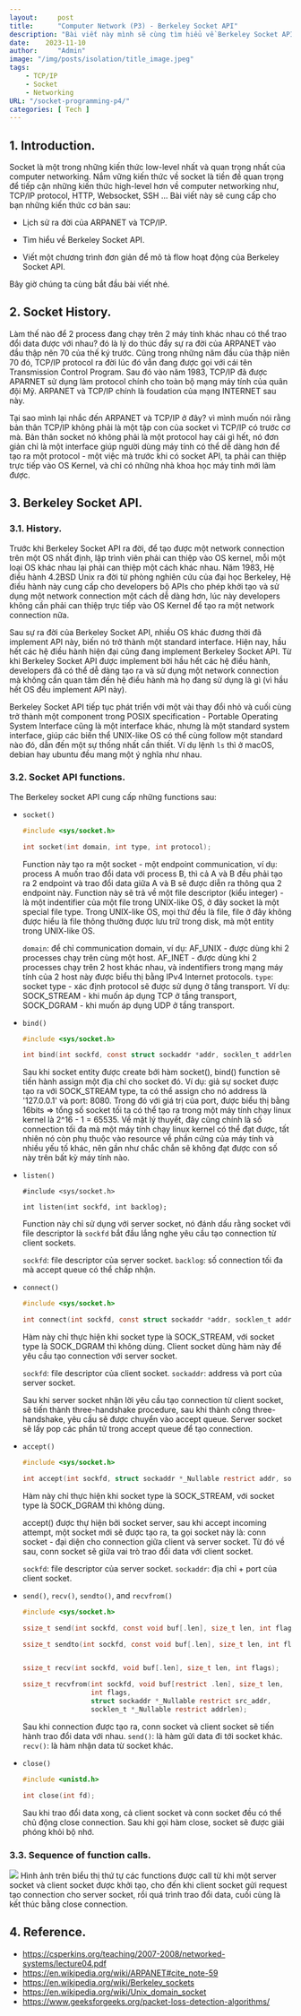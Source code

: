 ```yaml
---
layout:     post
title:      "Computer Network (P3) - Berkeley Socket API"
description: "Bài viết này mình sẽ cùng tìm hiểu về Berkeley Socket API hay còn gọi ngắn gọn hơn là socket - một trong những khái niệm quan trọng nhất trong computer network."
date:    2023-11-10
author:     "Admin"
image: "/img/posts/isolation/title_image.jpeg"
tags:
    - TCP/IP
    - Socket
    - Networking
URL: "/socket-programming-p4/"
categories: [ Tech ]
---
```

## 1. Introduction.
Socket là một trong những kiến thức low-level nhất và quan trọng nhất của computer networking. Nắm vững kiến thức về socket là tiền đề quan trọng để tiếp cận những kiến thức high-level hơn về computer networking như, TCP/IP protocol, HTTP, Websocket, SSH ... Bài viết này sẽ cung cấp cho bạn những kiến thức cơ bản sau:

- Lịch sử ra đời của ARPANET và TCP/IP.

- Tìm hiểu về Berkeley Socket API.

- Viết một chương trình đơn giản để mô tả flow hoạt động của Berkeley Socket API.

Bây giờ chúng ta cùng bắt đầu bài viết nhé.

## 2. Socket History.
Làm thế nào để 2 process đang chạy trên 2 máy tính khác nhau có thể trao đổi data được với nhau? đó là lý do thúc đẩy sự ra đời của ARPANET vào đầu thập nên 70 của thế ký trước. Cũng trong những năm đầu của thập niên 70 đó, TCP/IP protocol ra đời lúc đó vẫn đang được gọi với cái tên Transmission Control Program. Sau đó vào năm 1983, TCP/IP đã được APARNET sử dụng làm protocol chính cho toàn bộ mạng máy tính của quân đội Mỹ. ARPANET và TCP/IP chính là foudation của mạng INTERNET sau này.

Tại sao mình lại nhắc đến ARPANET và TCP/IP ở đây? vì mình muốn nói rằng bản thân TCP/IP không phải là một tập con của socket vì TCP/IP có trước cơ mà. Bản thân socket nó không phải là một protocol hay cái gì hết, nó đơn giản chỉ là một interface giúp người dùng máy tính có thể dễ dàng hơn để tạo ra một protocol - một việc mà trước khi có socket API, ta phải can thiệp trực tiếp vào OS Kernel, và chỉ có những nhà khoa học máy tinh mới làm được.

## 3. Berkeley Socket API.
### 3.1. History.
Trước khi Berkeley Socket API ra đời, để tạo được một network connection trên một OS nhất định, lập trình viên phải can thiệp vào OS kernel, mỗi một loại OS khác nhau lại phải can thiệp một cách khác nhau. Năm 1983, Hệ điều hành 4.2BSD Unix ra đời từ phòng nghiên cứu của đại học Berkeley, Hệ điều hành này cung cấp cho developers bộ APIs cho phép khởi tạo và sử dụng một network connection một cách dễ dàng hơn, lúc này developers không cần phải can thiệp trực tiếp vào OS Kernel để tạo ra một network connection nữa.

Sau sự ra đời của Berkeley Socket API, nhiều OS khác đương thời đã implement API này, biến nó trở thành một standard interface. Hiện nay, hầu hết các hệ điều hành hiện đại cũng đang implement Berkeley Socket API. Từ khi Berkeley Socket API được implement bời hầu hết các hệ điều hành, developers đã có thể dễ dàng tạo ra và sử dụng một network connection mà không cần quan tâm đến hệ điều hành mà họ đang sử dụng là gì (vì hầu hết OS đều implement API này).

Berkeley Socket API tiếp tục phát triển với một vài thay đổi nhỏ và cuối cùng trở thành một component trong POSIX specification - Portable Operating System Interface cũng là một interface khác, nhưng là một standard system interface, giúp các biến thể UNIX-like OS có thể cùng follow một standard nào đó, dẫn đến một sự thống nhất cần thiết. Ví dụ lệnh `ls` thì ở macOS, debian hay ubuntu đều mang một ý nghĩa như nhau.

### 3.2. Socket API functions.

The Berkeley socket API cung cấp những functions sau:

- `socket()`
	```C
	#include <sys/socket.h>

	int socket(int domain, int type, int protocol);
	```
	Function này tạo ra một socket - một endpoint communication, ví dụ: process A muốn trao đổi data với process B, thì cả A và B đều phải tạo ra 2 endpoint và trao đổi data giữa A và B sẽ được diễn ra thông qua 2 endpoint này. Function này sẽ trả về một file descriptor (kiểu integer) - là một indentifier của một file trong UNIX-like OS, ở đây socket là một special file type. Trong UNIX-like OS, mọi thứ đều là file, file ở đây không được hiểu là file thông thường được lưu trữ trong disk, mà một entity trong UNIX-like OS.

	`domain`: để chỉ communication domain, ví dụ: AF_UNIX - được dùng khi 2 processes chạy trên cùng một host. AF_INET - được dùng khi 2 processes chạy trên 2 host khác nhau, và indentifiers trong mạng máy tính của 2 host này được biểu thị bằng IPv4 Internet protocols.
	`type`: socket type - xác định protocol sẽ được sử dụng ở tầng transport. Ví dụ: SOCK_STREAM - khi muốn áp dụng TCP ở tầng transport, SOCK_DGRAM - khi muốn áp dụng UDP ở tầng transport.


- `bind()`
	```C
    #include <sys/socket.h>

    int bind(int sockfd, const struct sockaddr *addr, socklen_t addrlen);
	```
	Sau khi socket entity được create bới hàm socket(), bind() function sẽ tiến hành assign một địa chỉ cho socket đó. Ví dụ: giả sự socket được tạo ra với SOCK_STREAM type, ta có thể assign cho nó address là '127.0.0.1' và port: 8080. Trong đó với giá trị của port, được biểu thị bằng 16bits => tổng số socket tối ta có thể tạo ra trong một máy tính chạy linux kernel là 2^16 - 1 = 65535. Về mặt lý thuyết, đây cũng chính là số connection tối đa mà một máy tính chạy linux kernel có thể đạt được, tất nhiên nó còn phụ thuộc vào resource về phần cứng của máy tính và nhiều yếu tố khác, nên gần như chắc chắn sẽ không đạt được con số này trên bất kỳ máy tính nào.

- `listen()`
	```
	#include <sys/socket.h>

	int listen(int sockfd, int backlog);
	```
	Function này chỉ sử dụng với server socket, nó đánh dấu rằng socket với file descriptor là `sockfd` bắt đầu lắng nghe yêu cầu tạo connection từ client sockets.

	`sockfd`: file descriptor của server socket.
	`backlog`: số connection tối đa mà accept queue có thể chấp nhận.

- `connect()`
	```C
	#include <sys/socket.h>

	int connect(int sockfd, const struct sockaddr *addr, socklen_t addrlen);
	```
	Hàm này chỉ thực hiện khi socket type là SOCK_STREAM, với socket type là SOCK_DGRAM thì không dùng. Client socket dùng hàm này để yêu cầu tạo connection với server socket.

	`sockfd`: file descriptor của client socket.
	`sockaddr`: address và port của server socket.

	Sau khi server socket nhận lời yêu cầu tạo connection từ client socket, sẽ tiến thành three-handshake procedure, sau khi thành công three-handshake, yêu cầu sẽ được chuyển vào accept queue. Server socket sẽ lấy pop các phần tử trong accept queue để tạo connection.


- `accept()`
	```C
	#include <sys/socket.h>

    int accept(int sockfd, struct sockaddr *_Nullable restrict addr, socklen_t *_Nullable restrict addrlen);
	```
	Hàm này chỉ thực hiện khi socket type là SOCK_STREAM, với socket type là SOCK_DGRAM thì không dùng.

	accept() được thự hiện bởi socket server, sau khi accept incoming attempt, một socket mới sẽ được tạo ra, ta gọi socket này là: conn socket - đại diện cho connection giữa client và server socket. Từ đó về sau, conn socket sẽ giữa vai trò trao đổi data với client socket.

	`sockfd`: file descriptor của server socket.
	`sockaddr`: địa chỉ + port của client socket.



- `send()`, `recv()`, `sendto()`, and `recvfrom()`
	```C
	#include <sys/socket.h>

	ssize_t send(int sockfd, const void buf[.len], size_t len, int flags);

	ssize_t sendto(int sockfd, const void buf[.len], size_t len, int flags, const struct sockaddr *dest_addr, socklen_t addrlen);


	ssize_t recv(int sockfd, void buf[.len], size_t len, int flags);

	ssize_t recvfrom(int sockfd, void buf[restrict .len], size_t len,
	                 int flags,
	                 struct sockaddr *_Nullable restrict src_addr,
	                 socklen_t *_Nullable restrict addrlen);
	```
	Sau khi connection được tạo ra, conn socket và client socket sẽ tiến hành trao đổi data với nhau. 
	`send()`: là hàm gửi data đi tới socket khác.
	`recv()`: là hàm nhận data từ socket khác.

- `close()`
	```C
	#include <unistd.h>

	int close(int fd);
	```
	Sau khi trao đổi data xong, cả client socket và conn socket đều có thể chủ động close connection. Sau khi gọi hàm close, socket sẽ được giải phóng khỏi bộ nhớ.

### 3.3. Sequence of function calls.
![](/img/socket/sockets-tcp-flow.webp)
Hình ảnh trên biểu thị thứ tự các functions được call từ khi một server socket và client socket được khởi tạo, cho đến khi client socket gửi request tạo connection cho server socket, rồi quá trình trao đổi data, cuối cùng là kết thúc bằng close connection.

## 4. Reference.
- https://csperkins.org/teaching/2007-2008/networked-systems/lecture04.pdf
- https://en.wikipedia.org/wiki/ARPANET#cite_note-59
- https://en.wikipedia.org/wiki/Berkeley_sockets
- https://en.wikipedia.org/wiki/Unix_domain_socket
- https://www.geeksforgeeks.org/packet-loss-detection-algorithms/